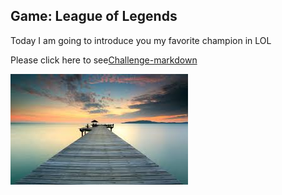 ## Game: League of Legends
 Today I am going to introduce you my favorite champion in LOL 

Please click here to see[Challenge-markdown](Challenge-markdown.md)

![Alt text](images.jpeg)

